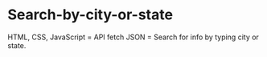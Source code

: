 # Search-by-city-or-state
HTML, CSS, JavaScript = API fetch JSON = Search for info by typing city or state.
